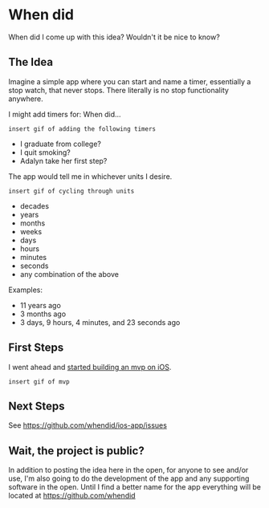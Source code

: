 # When did

When did I come up with this idea? Wouldn't it be nice to know?

## The Idea

Imagine a simple app where you can start and name a timer, essentially a stop watch, that never stops. There literally is no stop functionality anywhere.

I might add timers for: When did...

`insert gif of adding the following timers`

* I graduate from college?
* I quit smoking?
* Adalyn take her first step?

The app would tell me in whichever units I desire.

`insert gif of cycling through units`

* decades
* years
* months
* weeks
* days
* hours
* minutes
* seconds
* any combination of the above

Examples:

* 11 years ago
* 3 months ago
* 3 days, 9 hours, 4 minutes, and 23 seconds ago

## First Steps

I went ahead and [started building an mvp on iOS](https://github.com/whendid/ios-app).

`insert gif of mvp`

## Next Steps

See https://github.com/whendid/ios-app/issues

## Wait, the project is public?

In addition to posting the idea here in the open, for anyone to see and/or use, I'm also going to do the development of the app and any supporting software in the open. Until I find a better name for the app everything will be located at https://github.com/whendid
